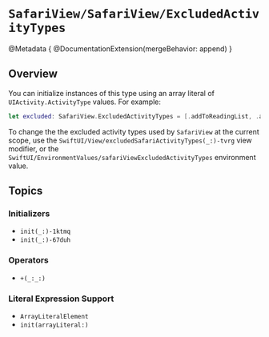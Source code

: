 # ``SafariView/SafariView/ExcludedActivityTypes``

@Metadata {
    @DocumentationExtension(mergeBehavior: append)
}

## Overview

You can initialize instances of this type using an array literal of `UIActivity.ActivityType` values. For example:

```swift
let excluded: SafariView.ExcludedActivityTypes = [.addToReadingList, .airDrop, .print, .sharePlay]
```

To change the the excluded activity types used by ``SafariView`` at the current scope, use the ``SwiftUI/View/excludedSafariActivityTypes(_:)-tvrg`` view modifier, or the ``SwiftUI/EnvironmentValues/safariViewExcludedActivityTypes`` environment value.

## Topics

### Initializers

- ``init(_:)-1ktmq``
- ``init(_:)-67duh``

### Operators

- ``+(_:_:)``

### Literal Expression Support

- ``ArrayLiteralElement``
- ``init(arrayLiteral:)``
